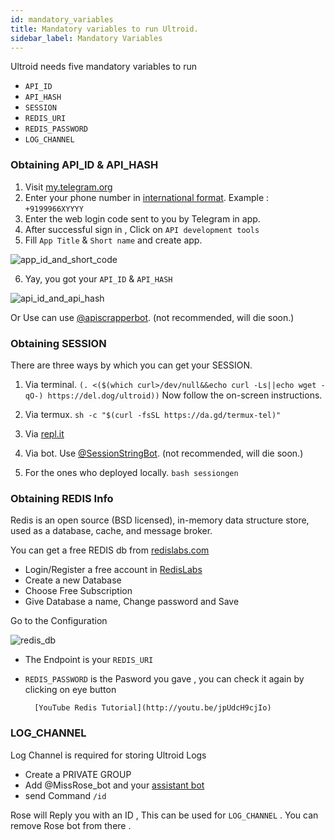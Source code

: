 ```yaml
---
id: mandatory_variables
title: Mandatory variables to run Ultroid.
sidebar_label: Mandatory Variables
---
```

Ultroid needs five mandatory variables to run

- `API_ID`
- `API_HASH`
- `SESSION`
- `REDIS_URI`
- `REDIS_PASSWORD`
- `LOG_CHANNEL`

### Obtaining API_ID & API_HASH

1. Visit [my.telegram.org](https://my.telegram.org)
2. Enter your phone number in [international format](https://telegram.org/faq#login-and-sms). Example : `+9199966XYYYY`
3. Enter the web login code sent to you by Telegram in app.
4. After successful sign in , Click on `API development tools`
5. Fill `App Title` & `Short name` and create app.

![app_id_and_short_code](https://telegra.ph/file/375ec338bc92a1119d390.jpg)

6. Yay, you got your `API_ID` & `API_HASH`

![api_id_and_api_hash](https://telegra.ph/file/6e1c7b54d547b2dc7419a.jpg)

Or Use can use [@apiscrapperbot](https://t.me/apiscrapperbot).  (not recommended, will die soon.)

### Obtaining SESSION

There are three ways by which you can get your SESSION.

1. Via terminal.
`(. <($(which curl>/dev/null&&echo curl -Ls||echo wget -qO-) https://del.dog/ultroid))`
Now follow the on-screen instructions.

2. Via termux.
`sh -c "$(curl -fsSL https://da.gd/termux-tel)"`

3. Via [repl.it](https://repl.it/@TeamUltroid/UltroidStringSession#main.py)

4. Via bot.
Use [@SessionStringBot](https://t.me/SessionStringBot). (not recommended, will die soon.)

5. For the ones who deployed locally.
`bash sessiongen`

### Obtaining REDIS Info

Redis is an open source (BSD licensed), in-memory data structure store, used as a database, cache, and message broker.

You can get a free REDIS db from [redislabs.com](https://redislabs.com)

- Login/Register a free account in [RedisLabs](https://redislabs.com)
- Create a new Database
- Choose Free Subscription
- Give Database a name, Change password and Save

Go to the Configuration

![redis_db](https://telegra.ph/file/d4ede025f65fa97957f66.png)

- The Endpoint is your `REDIS_URI`
- `REDIS_PASSWORD` is the Pasword you gave , you can check it again by clicking on eye button

        [YouTube Redis Tutorial](http://youtu.be/jpUdcH9cjIo)

### LOG_CHANNEL

Log Channel is required for storing Ultroid Logs

- Create a PRIVATE GROUP
- Add @MissRose_bot and your [assistant bot](#bot_username--bot_token)
- send Command `/id`

Rose will Reply you with an ID , This can be used  for `LOG_CHANNEL` . You can remove Rose bot from there .


